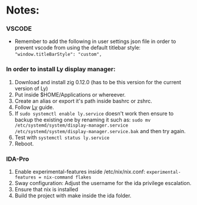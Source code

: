 # Notes:

### VSCODE
- Remember to add the following in user settings json file in order to prevent vscode from using the default titlebar style:
```"window.titleBarStyle": "custom",```

### In order to install Ly display manager:
1) Download and install zig 0.12.0 (has to be this version for the current version of Ly)
2) Put inside $HOME/Applications or whereever.
3) Create an alias or export it's path inside bashrc or zshrc.
4) Follow [Ly]([Ly](https://github.com/fairyglade/ly)) guide.
5) If ```sudo systemctl enable ly.service``` doesn't work then ensure to backup the existing one by renaming it such as: ```sudo mv /etc/systemd/system/display-manager.service /etc/systemd/system/display-manager.service.bak``` and then try again.
6) Test with ```systemctl status ly.service```
7) Reboot.

### IDA-Pro
1) Enable experimental-features inside /etc/nix/nix.conf: ```experimental-features = nix-command flakes```
2) Sway configuration: Adjust the username for the ida privilege escalation.
3) Ensure that nix is installed
4) Build the project with make inside the ida folder.